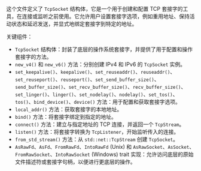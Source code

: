 这个文件定义了 `TcpSocket` 结构体，它是一个用于创建和配置 TCP 套接字的工具，在连接或监听之前使用。它允许用户设置套接字选项，例如重用地址、保持活动状态和延迟发送，并显式地绑定套接字到特定的地址。

关键组件：

*   `TcpSocket` 结构体：封装了底层的操作系统套接字，并提供了用于配置和操作套接字的方法。
*   `new_v4()` 和 `new_v6()` 方法：分别创建 IPv4 和 IPv6 的 `TcpSocket` 实例。
*   `set_keepalive()`、`keepalive()`、`set_reuseaddr()`、`reuseaddr()`、`set_reuseport()`、`reuseport()`、`set_send_buffer_size()`、`send_buffer_size()`、`set_recv_buffer_size()`、`recv_buffer_size()`、`set_linger()`、`linger()`、`set_nodelay()`、`nodelay()`、`set_tos()`、`tos()`、`bind_device()`、`device()` 方法：用于配置和获取套接字选项。
*   `local_addr()` 方法：获取套接字的本地地址。
*   `bind()` 方法：将套接字绑定到指定的地址。
*   `connect()` 方法：建立与指定地址的 TCP 连接，并返回一个 `TcpStream`。
*   `listen()` 方法：将套接字转换为 `TcpListener`，开始监听传入的连接。
*   `from_std_stream()` 方法：从 `std::net::TcpStream` 创建 `TcpSocket`。
*   `AsRawFd`、`AsFd`、`FromRawFd`、`IntoRawFd` (Unix) 和 `AsRawSocket`、`AsSocket`、`FromRawSocket`、`IntoRawSocket` (Windows) trait 实现：允许访问底层的原始文件描述符或套接字句柄，以便进行更底层的操作。
